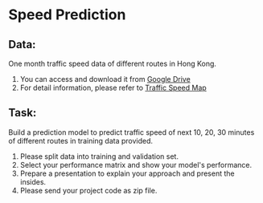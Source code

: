 # Speed Prediction
## Data:
One month traffic speed data of different routes in Hong Kong. 
1. You can access and download it from [Google Drive](https://drive.google.com/drive/folders/1bVVvC-D-GcbeVipAKxkB76D8zsUXXN0m?usp=sharing)
2. For detail information, please refer to [Traffic Speed Map](https://data.gov.hk/en-data/dataset/hk-td-sm_1-traffic-speed-map)
## Task:
Build a prediction model to predict traffic speed of next 10, 20, 30 minutes of different routes in training data provided.
1. Please split data into training and validation set.
2. Select your performance matrix and show your model's performance.
3. Prepare a presentation to explain your approach and present the insides.
4. Please send your project code as zip file.
